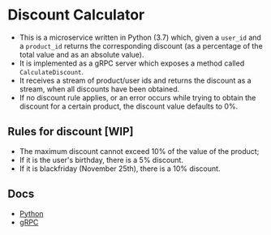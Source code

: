 # Discount Calculator

* This is a microservice written in Python (3.7) which, given a `user_id` and a `product_id` returns the corresponding discount (as a percentage of the total value and as an absolute value).
* It is implemented as a gRPC server which exposes a method called `CalculateDiscount`.
* It receives a stream of product/user ids and returns the discount as a stream, when all discounts have been obtained.
* If no discount rule applies, or an error occurs while trying to obtain the discount for a certain product, the discount value defaults to 0%.

## Rules for discount [WIP]
* The maximum discount cannot exceed 10% of the value of the product;
* If it is the user's birthday, there is a 5% discount.
* If it is blackfriday (November 25th), there is a 10% discount.


## Docs
* [Python](https://docs.python.org/3.7/)
* [gRPC](https://grpc.io)